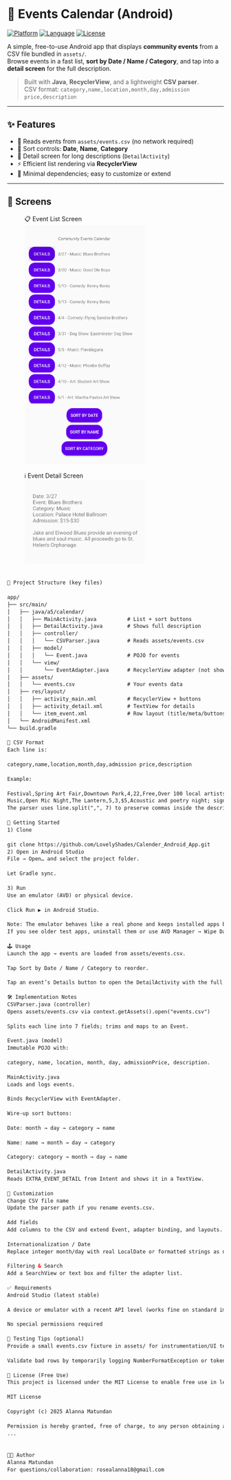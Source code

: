 # 📅 Events Calendar (Android)

[![Platform](https://img.shields.io/badge/Platform-Android-green.svg)]()
[![Language](https://img.shields.io/badge/Language-Java-blue.svg)]()
[![License](https://img.shields.io/badge/License-MIT-lightgrey.svg)]()

A simple, free-to-use Android app that displays **community events** from a CSV file bundled in `assets/`.  
Browse events in a fast list, **sort by Date / Name / Category**, and tap into a **detail screen** for the full description.

> Built with **Java**, **RecyclerView**, and a lightweight **CSV parser**.  
> CSV format: `category,name,location,month,day,admission price,description`

---

## ✨ Features
- 📂 Reads events from `assets/events.csv` (no network required)
- 🧭 Sort controls: **Date**, **Name**, **Category**
- 📝 Detail screen for long descriptions (`DetailActivity`)
- ⚡ Efficient list rendering via **RecyclerView**
- 🧹 Minimal dependencies; easy to customize or extend

---

## 📸 Screens

<p align="center">
  <figure>
    <figcaption>📋 Event List Screen</figcaption>
    <img src="docs/screen_list.png" width="280" alt="Events list">
  </figure>
  <figure>
    <figcaption>ℹ️ Event Detail Screen</figcaption>
    <img src="docs/screen_detail.png" width="280" alt="Event detail">
  </figure>
</p>



```html

🧱 Project Structure (key files)

app/
├── src/main/
│   ├── java/a5/calendar/
│   │   ├── MainActivity.java          # List + sort buttons
│   │   ├── DetailActivity.java        # Shows full description
│   │   ├── controller/
│   │   │   └── CSVParser.java         # Reads assets/events.csv
│   │   ├── model/
│   │   │   └── Event.java             # POJO for events
│   │   └── view/
│   │       └── EventAdapter.java      # RecyclerView adapter (not shown here)
│   ├── assets/
│   │   └── events.csv                 # Your events data
│   ├── res/layout/
│   │   ├── activity_main.xml          # RecyclerView + buttons
│   │   ├── activity_detail.xml        # TextView for details
│   │   └── item_event.xml             # Row layout (title/meta/buttons)
│   └── AndroidManifest.xml
└── build.gradle

🧾 CSV Format
Each line is:

category,name,location,month,day,admission price,description

Example:

Festival,Spring Art Fair,Downtown Park,4,22,Free,Over 100 local artists with live music and food trucks.
Music,Open Mic Night,The Lantern,5,3,$5,Acoustic and poetry night; sign-ups at 6:30 PM.
The parser uses line.split(",", 7) to preserve commas inside the description.

🚀 Getting Started
1) Clone

git clone https://github.com/LovelyShades/Calender_Android_App.git
2) Open in Android Studio
File → Open… and select the project folder.

Let Gradle sync.

3) Run
Use an emulator (AVD) or physical device.

Click Run ▶ in Android Studio.

Note: The emulator behaves like a real phone and keeps installed apps between runs.
If you see older test apps, uninstall them or use AVD Manager → Wipe Data for a clean state.

🕹️ Usage
Launch the app → events are loaded from assets/events.csv.

Tap Sort by Date / Name / Category to reorder.

Tap an event’s Details button to open the DetailActivity with the full description.

🛠️ Implementation Notes
CSVParser.java (controller)
Opens assets/events.csv via context.getAssets().open("events.csv")

Splits each line into 7 fields; trims and maps to an Event.

Event.java (model)
Immutable POJO with:

category, name, location, month, day, admissionPrice, description.

MainActivity.java
Loads and logs events.

Binds RecyclerView with EventAdapter.

Wire-up sort buttons:

Date: month → day → category → name

Name: name → month → day → category

Category: category → month → day → name

DetailActivity.java
Reads EXTRA_EVENT_DETAIL from Intent and shows it in a TextView.

🔧 Customization
Change CSV file name
Update the parser path if you rename events.csv.

Add fields
Add columns to the CSV and extend Event, adapter binding, and layouts.

Internationalization / Date
Replace integer month/day with real LocalDate or formatted strings as needed.

Filtering & Search
Add a SearchView or text box and filter the adapter list.

✅ Requirements
Android Studio (latest stable)

A device or emulator with a recent API level (works fine on standard images)

No special permissions required

🧪 Testing Tips (optional)
Provide a small events.csv fixture in assets/ for instrumentation/UI tests.

Validate bad rows by temporarily logging NumberFormatException or token length.

📄 License (Free Use)
This project is licensed under the MIT License to enable free use in learning, personal, and commercial contexts.

MIT License

Copyright (c) 2025 Alanna Matundan

Permission is hereby granted, free of charge, to any person obtaining a copy
...


👩‍💻 Author
Alanna Matundan
For questions/collaboration: rosealanna18@gmail.com
